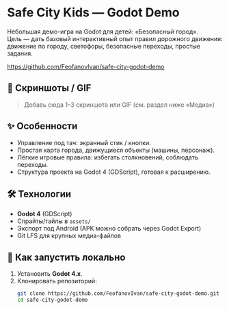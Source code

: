 # Safe City Kids — Godot Demo

Небольшая демо-игра на Godot для детей: «Безопасный город».  
Цель — дать базовый интерактивный опыт правил дорожного движения: движение по городу, светофоры, безопасные переходы, простые задания.

https://github.com/FeofanovIvan/safe-city-godot-demo

## 📸 Скриншоты / GIF
> Добавь сюда 1–3 скриншота или GIF (см. раздел ниже «Медиа»)

## ✨ Особенности
- Управление под тач: экранный стик / кнопки.
- Простая карта города, движущиеся объекты (машины, персонаж).
- Лёгкие игровые правила: избегать столкновений, соблюдать переходы.
- Структура проекта на Godot 4 (GDScript), готовая к расширению.

## 🛠 Технологии
- **Godot 4** (GDScript)
- Спрайты/тайлы в `assets/`
- Экспорт под Android (APK можно собрать через Godot Export)
- Git LFS для крупных медиа-файлов

## 🚀 Как запустить локально
1. Установить **Godot 4.x**.
2. Клонировать репозиторий:
   ```bash
   git clone https://github.com/FeofanovIvan/safe-city-godot-demo.git
   cd safe-city-godot-demo


